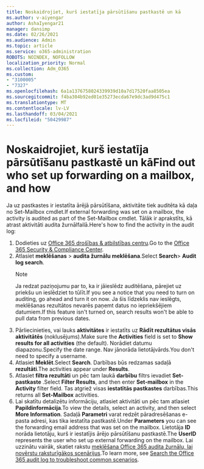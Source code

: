 ```yaml
---
title: Noskaidrojiet, kurš iestatīja pārsūtīšanu pastkastē un kā
ms.author: v-aiyengar
author: AshaIyengar21
manager: dansimp
ms.date: 02/26/2021
ms.audience: Admin
ms.topic: article
ms.service: o365-administration
ROBOTS: NOINDEX, NOFOLLOW
localization_priority: Normal
ms.collection: Adm_O365
ms.custom:
- "3100005"
- "7327"
ms.openlocfilehash: 6a1a1376758024339939d10a7d17520faa8505ea
ms.sourcegitcommit: f4ba304b92ed01e35273ecda67e9dc3ad9d475c1
ms.translationtype: MT
ms.contentlocale: lv-LV
ms.lasthandoff: 03/04/2021
ms.locfileid: "50429987"
---
```

# <a name="find-out-who-set-up-forwarding-on-a-mailbox-and-how"></a><span data-ttu-id="75302-102">Noskaidrojiet, kurš iestatīja pārsūtīšanu pastkastē un kā</span><span class="sxs-lookup"><span data-stu-id="75302-102">Find out who set up forwarding on a mailbox, and how</span></span>

<span data-ttu-id="75302-103">Ja uz pastkastes ir iestatīta ārējā pārsūtīšana, aktivitāte tiek auditēta kā daļa no Set-Mailbox cmdlet.</span><span class="sxs-lookup"><span data-stu-id="75302-103">If external forwarding was set on a mailbox, the activity is audited as part of the Set-Mailbox cmdlet.</span></span> <span data-ttu-id="75302-104">Tālāk ir aprakstīts, kā atrast aktivitāti audita žurnālfailā.</span><span class="sxs-lookup"><span data-stu-id="75302-104">Here's how to find the activity in the audit log:</span></span>

1. <span data-ttu-id="75302-105">Dodieties uz [Office 365 drošības & atbilstības centru](https://go.microsoft.com/fwlink/p/?linkid=2077143).</span><span class="sxs-lookup"><span data-stu-id="75302-105">Go to the [Office 365 Security & Compliance Center](https://go.microsoft.com/fwlink/p/?linkid=2077143).</span></span>
1. <span data-ttu-id="75302-106">Atlasiet **meklēšanas** >  **audita žurnālu meklēšana**.</span><span class="sxs-lookup"><span data-stu-id="75302-106">Select **Search**> **Audit log search**.</span></span>
    > [!NOTE]
    > <span data-ttu-id="75302-107">Ja redzat paziņojumu par to, ka ir jāieslēdz auditēšana, pārejiet uz priekšu un ieslēdziet to tūlīt.</span><span class="sxs-lookup"><span data-stu-id="75302-107">If you see a notice that you need to turn on auditing, go ahead and turn it on now.</span></span> <span data-ttu-id="75302-108">Ja šis līdzeklis nav ieslēgts, meklēšanas rezultātos nevarēs paņemt datus no iepriekšējiem datumiem.</span><span class="sxs-lookup"><span data-stu-id="75302-108">If this feature isn't turned on, search results won't be able to pull data from previous dates.</span></span>
1. <span data-ttu-id="75302-109">Pārliecinieties, vai lauks **aktivitātes** ir iestatīts uz **Rādīt rezultātus visās aktivitātēs** (noklusējums).</span><span class="sxs-lookup"><span data-stu-id="75302-109">Make sure the **Activities** field is set to **Show results for all activities** (the default).</span></span> <span data-ttu-id="75302-110">Norādiet datumu diapazonu.</span><span class="sxs-lookup"><span data-stu-id="75302-110">Specify the date range.</span></span> <span data-ttu-id="75302-111">Nav jānorāda lietotājvārds.</span><span class="sxs-lookup"><span data-stu-id="75302-111">You don't need to specify a username.</span></span>
1. <span data-ttu-id="75302-112">Atlasiet **Meklēt**.</span><span class="sxs-lookup"><span data-stu-id="75302-112">Select **Search**.</span></span> <span data-ttu-id="75302-113">Darbības būs redzamas sadaļā **rezultāti**.</span><span class="sxs-lookup"><span data-stu-id="75302-113">The activities appear under **Results**.</span></span>
1. <span data-ttu-id="75302-114">Atlasiet **filtra rezultāti** un pēc tam laukā **darbību** filtrs ievadiet **Set-pastkaste** .</span><span class="sxs-lookup"><span data-stu-id="75302-114">Select **Filter Results**, and then enter **Set-mailbox** in the **Activity** filter field.</span></span> <span data-ttu-id="75302-115">Tas atgriež visas **iestatītās pastkastes** darbības.</span><span class="sxs-lookup"><span data-stu-id="75302-115">This returns all **Set-Mailbox** activities.</span></span>
1. <span data-ttu-id="75302-116">Lai skatītu detalizētu informāciju, atlasiet aktivitāti un pēc tam atlasiet **Papildinformācija**.</span><span class="sxs-lookup"><span data-stu-id="75302-116">To view the details, select an activity, and then select **More Information**.</span></span> <span data-ttu-id="75302-117">Sadaļā **Parametri** varat redzēt pāradresēšanas e-pasta adresi, kas tika iestatīta pastkastē.</span><span class="sxs-lookup"><span data-stu-id="75302-117">Under **Parameters** you can see the forwarding email address that was set on the mailbox.</span></span> <span data-ttu-id="75302-118">Lietotāja **ID** norāda lietotāju, kurš ir iestatījis ārējo pārsūtīšanu pastkastē.</span><span class="sxs-lookup"><span data-stu-id="75302-118">The **UserID** represents the user who set up external forwarding on the mailbox.</span></span>
<span data-ttu-id="75302-119">Lai uzzinātu vairāk, skatiet rakstu [meklēšana Office 365 audita žurnālu, lai novērstu raksturīgākos scenārijus](https://go.microsoft.com/fwlink/?linkid=2103944).</span><span class="sxs-lookup"><span data-stu-id="75302-119">To learn more, see [Search the Office 365 audit log to troubleshoot common scenarios](https://go.microsoft.com/fwlink/?linkid=2103944).</span></span>
